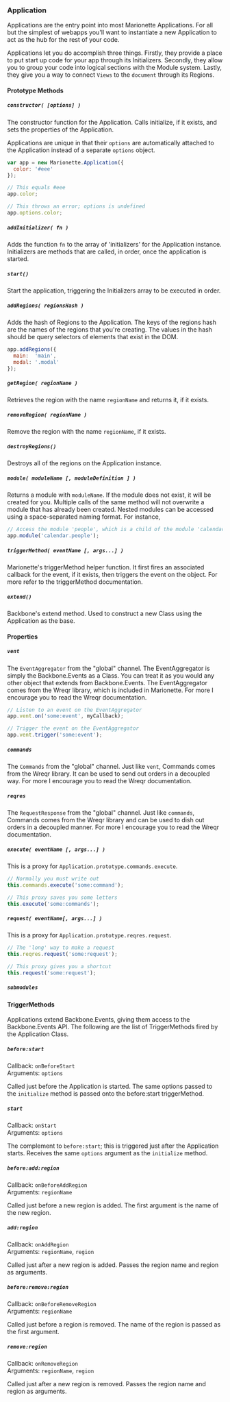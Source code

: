 ### Application

Applications are the entry point into most Marionette Applications. For all but the simplest
of webapps you'll want to instantiate a new Application to act as the hub for the rest of your code.

Applications let you do accomplish three things. Firstly, they provide a place to put start up code for your
app through its Initializers. Secondly, they allow you to group your code into logical sections with the
Module system. Lastly, they give you a way to connect `Views` to the `document` through its Regions.

#### Prototype Methods

##### `constructor( [options] )`

The constructor function for the Application. Calls initialize, if it exists, and sets the properties of
the Application.

Applications are unique in that their `options` are automatically attached to the Application instead of
a separate `options` object.

```js
var app = new Marionette.Application({
  color: '#eee'
});

// This equals #eee
app.color;

// This throws an error; options is undefined
app.options.color;
```

##### `addInitializer( fn )`

Adds the function `fn` to the array of 'initializers' for the Application instance. Initializers
are methods that are called, in order, once the application is started.

##### `start()`

Start the application, triggering the Initializers array to be executed in order.

##### `addRegions( regionsHash )`

Adds the hash of Regions to the Application. The keys of the regions hash are the names of the regions
that you're creating. The values in the hash should be query selectors of elements that exist in the DOM.

```js
app.addRegions({
  main:  'main',
  modal: '.modal'
});
```

##### `getRegion( regionName )`

Retrieves the region with the name `regionName` and returns it, if it exists.

##### `removeRegion( regionName )`

Remove the region with the name `regionName`, if it exists.

##### `destroyRegions()`

Destroys all of the regions on the Application instance.

##### `module( moduleName [, moduleDefinition ] )`

Returns a module with `moduleName`. If the module does not exist, it will be created for you. Multiple calls
of the same method will not overwrite a module that has already been created. Nested modules can be accessed
using a space-separated naming format. For instance,

```js
// Access the module 'people', which is a child of the module 'calendar'
app.module('calendar.people');
```

##### `triggerMethod( eventName [, args...] )`

Marionette's triggerMethod helper function. It first fires an associated callback for the event, if it exists,
then triggers the event on the object. For more refer to the triggerMethod documentation.

##### `extend()`

Backbone's extend method. Used to construct a new Class using the Application as the base.

#### Properties

##### `vent`

The `EventAggregator` from the "global" channel. The EventAggregator is simply the Backbone.Events as a
Class. You can treat it as you would any other object that extends from Backbone.Events. The EventAggregator
comes from the Wreqr library, which is included in Marionette. For more I encourage you to read the Wreqr
documentation.

```js
// Listen to an event on the EventAggregator
app.vent.on('some:event', myCallback);

// Trigger the event on the EventAggregator
app.vent.trigger('some:event');
```

##### `commands`

The `Commands` from the "global" channel. Just like `vent`, Commands comes from the Wreqr library. It can be used
to send out orders in a decoupled way. For more I encourage you to read the Wreqr documentation.

##### `reqres`

The `RequestResponse` from the "global" channel. Just like `commands`, Commands comes from the Wreqr library and can be used
to dish out orders in a decoupled manner. For more I encourage you to read the Wreqr documentation.

##### `execute( eventName [, args...] )`

This is a proxy for `Application.prototype.commands.execute`.

```js
// Normally you must write out
this.commands.execute('some:command');

// This proxy saves you some letters
this.execute('some:commands');
```

##### `request( eventName[, args...] )`

This is a proxy for `Application.prototype.reqres.request`.

```js
// The 'long' way to make a request
this.reqres.request('some:request');

// This proxy gives you a shortcut
this.request('some:request');
```

##### `submodules`

#### TriggerMethods

Applications extend Backbone.Events, giving them access to the Backbone.Events API. The following
are the list of TriggerMethods fired by the Application Class.

##### `before:start`  
Callback: `onBeforeStart`  
Arguments: `options`

Called just before the Application is started. The same options passed to the `initialize`
method is passed onto the before:start triggerMethod.

##### `start`  
Callback: `onStart`  
Arguments: `options`

The complement to `before:start`; this is triggered just after the Application starts. Receives
the same `options` argument as the `initialize` method.

##### `before:add:region`  
Callback: `onBeforeAddRegion`  
Arguments: `regionName`

Called just before a new region is added. The first argument is the name of the new region.

##### `add:region`  
Callback: `onAddRegion`  
Arguments: `regionName`, `region`

Called just after a new region is added. Passes the region name and region as arguments.

##### `before:remove:region`  
Callback: `onBeforeRemoveRegion`  
Arguments: `regionName`

Called just before a region is removed. The name of the region is passed as the first argument.

##### `remove:region`  
Callback: `onRemoveRegion`  
Arguments: `regionName`, `region`

Called just after a new region is removed. Passes the region name and region as arguments.
